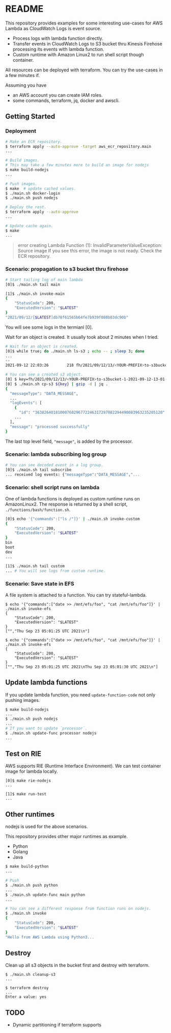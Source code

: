 # README
This repository provides examples for some interesting use-cases for AWS Lambda as CloudWatch Logs is event source.
* Process logs with lambda function directly.
* Transfer events in CloudWatch Logs to S3 bucket thru Kinesis Firehose processing its events with lambda function.
* Custom runtime with Amazon Linux2 to run shell script though container.

All resources can be deployed with terraform.
You can try the use-cases in a few minutes if.

Assuming you have
* an AWS account you can create IAM roles.
* some commands, terraform, jq, docker and awscli.


## Getting Started
### Deployment
```bash
# Make an ECR repository.
$ terraform apply --auto-approve -target aws_ecr_repository.main
...

# Build images.
# This may take a few minutes more to build an image for nodejs
$ make build-nodejs
...

# Push images.
$ make  # update cached values.
$ ./main.sh docker-login
$ ./main.sh push nodejs

# Deploy the rest.
$ terraform apply --auto-approve 
...
```

```bash
# Update cache again.
$ make
...
```

> error creating Lambda Function (1): InvalidParameterValueException: Source image
If you see this error, the image is not ready. Check the ECR repository.


### Scenario: propagation to s3 bucket thru firehose
```bash
# Start tailing log of main lambda
[0]$ ./main.sh tail main

[1]$ ./main.sh invoke-main
{
    "StatusCode": 200,
    "ExecutedVersion": "$LATEST"
}
"2021/09/12/[$LATEST]db78f61565b64fe7b939f080b03dc90b"
```
You will see some logs in the termianl [0].

Wait for an object is created. It usually took about 2 minutes when I tried.
```bash
# Wait for an object is created.
[0]$ while true; do ./main.sh ls-s3 ; echo -- ; sleep 3; done
...
--
2021-09-12 22:03:26        218 fh/2021/09/12/13/<YOUR-PREFIX>to-s3bucket-1-2021-09-12-13-01-55-c7c54702-4d79-40ff-90cd-ff3b1f56d852

# You can see a created s3 object.
[0] $ key=fh/2021/09/12/13/<YOUR-PREFIX>to-s3bucket-1-2021-09-12-13-01-55-c7c54702-4d79-40ff-90cd-ff3b1f56d852
[0] $ ./main.sh cp-s3 ${key} | gzip -d | jq .
{
  "messageType": "DATA_MESSAGE",
  ...
  "logEvents": [
    {
      "id": "36382640181000760296772246317297082294490083963235205120",
    ...
  ],
  "message": "processed successfully"
}
```
The last top level field, `"message"`, is added by the processor.


### Scenario: lambda subscribing log group
```bash
# You can see decoded event in a log group.
[0]$ ./main.sh tail subscribe
... received log events: {"messageType":"DATA_MESSAGE","...
```


### Scenario: shell script runs on lambda
One of lambda functions is deployed as custom runtime runs on AmazonLinux2.
The response is returned by a shell script, `./functions/bash/function.sh`.
```bash
[0]$ echo '{"commands":["ls /"]}' | ./main.sh invoke-custom
{
    "StatusCode": 200,
    "ExecutedVersion": "$LATEST"
}
bin
boot
dev
...

[1]$ ./main.sh tail custom
... # You will see logs from custom runtime.
```


### Scenario: Save state in EFS
A file system is attached to a function.
You can try stateful-lambda.
```
$ echo '{"commands":["date >> /mnt/efs/foo", "cat /mnt/efs/foo"]}' | ./main.sh invoke-efs
{
    "StatusCode": 200,
    "ExecutedVersion": "$LATEST"
}
["","Thu Sep 23 05:01:25 UTC 2021\n"]

$ echo '{"commands":["date >> /mnt/efs/foo", "cat /mnt/efs/foo"]}' | ./main.sh invoke-efs
{
    "StatusCode": 200,
    "ExecutedVersion": "$LATEST"
}
["","Thu Sep 23 05:01:25 UTC 2021\nThu Sep 23 05:01:30 UTC 2021\n"]
```


## Update lambda functions
If you update lambda function, you need `update-function-code` not only pushing images.
```bash
$ make build-nodejs
...
$ ./main.sh push nodejs
...
# If you want to update `processor`.
$ ./main.sh update-func processor nodejs
...
```

## Test on RIE
AWS supports RIE (Runtime Interface Environment).
We can test container image for lambda locally.
```
[0]$ make rie-nodejs
...

[1]$ make run-test
...
```

## Other runtimes
nodejs is used for the above scenarios.

This repository provides other major runtimes as example.
* Python
* Golang
* Java

```bash
$ make build-python
...

# Push 
$ ./main.sh push python
...
$ ./main.sh update-func main python
...

# You can see a different response from function runs on nodejs.
$ ./main.sh invoke
{
    "StatusCode": 200,
    "ExecutedVersion": "$LATEST"
}
"Hello from AWS Lambda using Python3...
```


## Destroy
Clean up all s3 objects in the bucket first and destroy with terraform.
```
$ ./main.sh cleanup-s3
...

$ terraform destroy
...
Enter a value: yes
```

## TODO
* Dynamic partitioning if terraform supports

